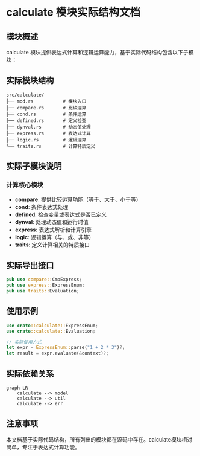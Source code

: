 # calculate 模块实际结构文档

## 模块概述

calculate 模块提供表达式计算和逻辑运算能力，基于实际代码结构包含以下子模块：

## 实际模块结构

```
src/calculate/
├── mod.rs           # 模块入口
├── compare.rs       # 比较运算
├── cond.rs          # 条件运算
├── defined.rs       # 定义检查
├── dynval.rs        # 动态值处理
├── express.rs       # 表达式计算
├── logic.rs         # 逻辑运算
└── traits.rs        # 计算特质定义
```

## 实际子模块说明

### 计算核心模块
- **compare**: 提供比较运算功能（等于、大于、小于等）
- **cond**: 条件表达式处理
- **defined**: 检查变量或表达式是否已定义
- **dynval**: 处理动态值和运行时值
- **express**: 表达式解析和计算引擎
- **logic**: 逻辑运算（与、或、非等）
- **traits**: 定义计算相关的特质接口

## 实际导出接口

```rust
pub use compare::CmpExpress;
pub use express::ExpressEnum;
pub use traits::Evaluation;
```

## 使用示例

```rust
use crate::calculate::ExpressEnum;
use crate::calculate::Evaluation;

// 实际使用方式
let expr = ExpressEnum::parse("1 + 2 * 3")?;
let result = expr.evaluate(&context)?;
```

## 实际依赖关系

```mermaid
graph LR
    calculate --> model
    calculate --> util
    calculate --> err
```

## 注意事项

本文档基于实际代码结构，所有列出的模块都在源码中存在。calculate模块相对简单，专注于表达式计算功能。